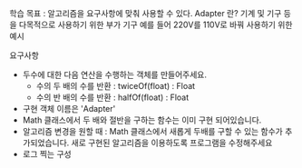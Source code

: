 학습 목표 : 알고리즘을 요구사항에 맞춰 사용할 수 있다.
Adapter 란? 기계 및 기구 등을 다목적으로 사용하기 위한 부가 기구 
예를 들어 220V를 110V로 바꿔 사용하기 위한 예시 

요구사항
- 두수에 대한 다음 연산을 수행하는 객체를 만들어주세요.
    - 수의 두 배의 수를 반환 : twiceOf(float) : Float
    - 수의 반 배의 수를 반환 : halfOf(float) : Float
- 구현 객체 이름은 'Adapter'
- Math 클래스에서 두 배와 절반을 구하는 함수는 이미 구현 되어있습니다.  
- 알고리즘 변경을 원할 때 : Math 클래스에서 새롭게 두배를 구할 수 있는 함수가 추가되었습니다. 새로 구현된 알고리즘을 이용하도록 프로그램을 수정해주세요
- 로그 찍는 구성 